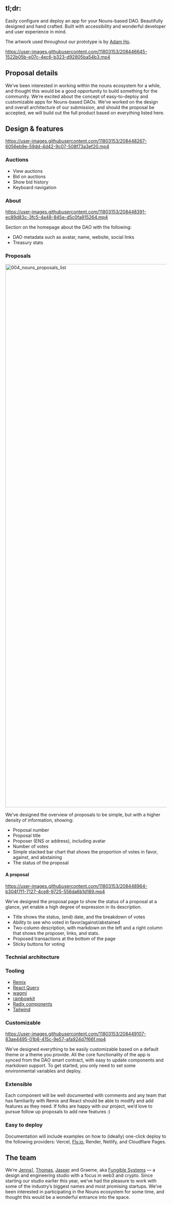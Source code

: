 ## tl;dr:

Easily configure and deploy an app for your Nouns-based DAO. Beautifully designed and hand crafted. Built with accessibility and wonderful developer and user experience in mind. 

The artwork used throughout our prototype is by [Adam Ho](https://www.adamho.com/).

https://user-images.githubusercontent.com/11803153/208446645-1522b05b-e07c-4ec6-b323-d92805ba54b3.mp4

## Proposal details

We’ve been interested in working within the nouns ecosystem for a while, and thought this would be a good opportunity to build something for the community. We’re excited about the concept of easy-to-deploy and customizable apps for Nouns-based DAOs. We’ve worked on the design and overall architecture of our submission, and should the proposal be accepted, we will build out the full product based on everything listed here.

## Design & features


https://user-images.githubusercontent.com/11803153/208448267-6056eb9e-59dd-4d42-9c07-508f73a3ef20.mp4


### Auctions

- View auctions
- Bid on auctions
- Show bid history
- Keyboard navigation

### About

https://user-images.githubusercontent.com/11803153/208448391-ec89d83c-3fc5-4a48-845e-d5c0fa915264.mp4

Section on the homepage about the DAO with the following:

- DAO metadata such as avatar, name, website, social links
- Treasury stats

### Proposals

<img width="1696" alt="004_nouns_proposals_list" src="https://user-images.githubusercontent.com/11803153/208448925-7a7f1963-4451-4cf8-a689-729cf6a4ee08.png">

We’ve designed the overview of proposals to be simple, but with a higher density of information, showing:

- Proposal number
- Proposal title
- Proposer (ENS or address), including avatar
- Number of votes
- Simple stacked bar chart that shows the proportion of votes in favor, against, and abstaining
- The status of the proposal

#### A proposal

https://user-images.githubusercontent.com/11803153/208448964-b304f7f1-7127-4ce8-9725-556da6b1d189.mp4

We’ve designed the proposal page to show the status of a proposal at a glance, yet enable a high degree of expression in its description.

- Title shows the status, (end) date, and the breakdown of votes
- Ability to see who voted in favor/against/abstained
- Two-column description, with markdown on the left and a right column that shows the proposer, links, and stats.
- Proposed transactions at the bottom of the page
- Sticky buttons for voting

### Technial architecture

### Tooling

- [Remix](https://remix.run/)
- [React Query](https://tanstack.com/query/v4/)
- [wagmi](https://wagmi.sh/)
- [rainbowkit](https://www.rainbowkit.com/)
- [Radix components](https://www.radix-ui.com/)
- [Tailwind](https://tailwindcss.com/)

### Customizable

https://user-images.githubusercontent.com/11803153/208449107-83ae4495-01b6-415c-9e57-afa924d7f66f.mp4

We’ve designed everything to be easily customizable based on a default theme or a theme you provide. All the core functionality of the app is synced from the DAO smart contract, with easy to update components and markdown support. To get started, you only need to set some environmental variables and deploy.

### Extensible

Each component will be well documented with comments and any team that has familiarity with Remix and React should be able to modify and add features as they need. If folks are happy with our project, we’d love to pursue follow up proposals to add new features :)

### Easy to deploy

Documentation will include examples on how to (ideally) one-click deploy to the following providers: Vercel, [Fly.io](http://fly.io/), Render, Netlify, and Cloudflare Pages.

## The team

We’re [Jenna](https://twitter.com/jjenzz)], [Thomas](https://twitter.com/aulneau_), [Jasper](https://twitter.com/jasperjansz) and Graeme, aka [Fungible Systems](https://fungible.systems) — a design and engineering studio with a focus in web3 and crypto. Since starting our studio earlier this year, we’ve had the pleasure to work with some of the industry’s biggest names and most promising startups. We’ve been interested in participating in the Nouns ecosystem for some time, and thought this would be a wonderful entrance into the space.
